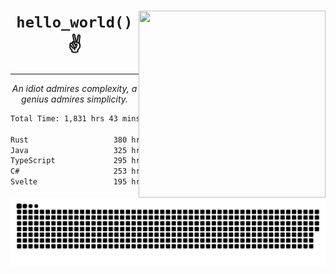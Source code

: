 <div text-align="center">
    <img src="https://i.imgur.com/h1q15Kt.gife" align="right" width="299" height="299">
    <h1 align="center"><code>hello_world()</code> ✌️</h1>
    <hr>
    <p align="center"><i>An idiot admires complexity, a genius admires simplicity.</i></p>
</div>

<!--START_SECTION:waka-->

```txt
Total Time: 1,831 hrs 43 mins

Rust                   380 hrs 13 mins ████▓░░░░░░░░░░░░░░░░░░░░   18.97 %
Java                   325 hrs 13 mins ████░░░░░░░░░░░░░░░░░░░░░   16.23 %
TypeScript             295 hrs 26 mins ███▓░░░░░░░░░░░░░░░░░░░░░   14.74 %
C#                     253 hrs 12 mins ███░░░░░░░░░░░░░░░░░░░░░░   12.63 %
Svelte                 195 hrs 55 mins ██▒░░░░░░░░░░░░░░░░░░░░░░   09.78 %
```

<!--END_SECTION:waka-->

<picture>
  <source media="(prefers-color-scheme: dark)" srcset="https://raw.githubusercontent.com/Somfic/Somfic/main/github-contribution-grid-snake-dark.svg">
  <source media="(prefers-color-scheme: light)" srcset="https://raw.githubusercontent.com/Somfic/Somfic/main/github-contribution-grid-snake.svg">
  <img alt="github contribution grid snake animation" src="https://raw.githubusercontent.com/Somfic/Somfic/main/github-contribution-grid-snake.svg">
</picture>
